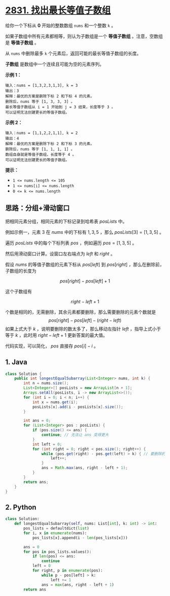 # [2831. 找出最长等值子数组](https://leetcode.cn/problems/find-the-longest-equal-subarray/)

给你一个下标从 **0** 开始的整数数组 `nums` 和一个整数 `k` 。

如果子数组中所有元素都相等，则认为子数组是一个 **等值子数组** 。注意，空数组是 **等值子数组** 。

从 `nums` 中删除最多 `k` 个元素后，返回可能的最长等值子数组的长度。

**子数组** 是数组中一个连续且可能为空的元素序列。

 

**示例 1：**

```
输入：nums = [1,3,2,3,1,3], k = 3
输出：3
解释：最优的方案是删除下标 2 和下标 4 的元素。
删除后，nums 等于 [1, 3, 3, 3] 。
最长等值子数组从 i = 1 开始到 j = 3 结束，长度等于 3 。
可以证明无法创建更长的等值子数组。
```

**示例 2：**

```
输入：nums = [1,1,2,2,1,1], k = 2
输出：4
解释：最优的方案是删除下标 2 和下标 3 的元素。 
删除后，nums 等于 [1, 1, 1, 1] 。 
数组自身就是等值子数组，长度等于 4 。 
可以证明无法创建更长的等值子数组。
```

 

**提示：**

- `1 <= nums.length <= 105`
- `1 <= nums[i] <= nums.length`
- `0 <= k <= nums.length`

## 思路：分组+滑动窗口

把相同元素分组，相同元素的下标记录到哈希表 $posLists$ 中。

例如示例一，元素 $3$ 在 $nums$ 中的下标有 $1,3,5$ ，那么 $posLists[3]=[1,3,5]$ 。

遍历 $posLists$ 中的每个下标列表 $pos$ ，例如遍历 $pos=[1,3,5]$ 。

然后用滑动窗口计算。设窗口左右端点为 $left$ 和 $right$ 。

假设 $nums$ 的等值子数组的元素下标从 $pos[left]$ 到 $pos[right]$ ，那么在删除前，子数组的长度为

$$
pos[right] - pos[left] + 1
$$

这个子数组有

$$
right - left + 1
$$

个数是相同的，无需删除，其余元素都要删除，那么需要删除的元素个数就是
$$
pos[right] - pos[left] - (right - left)
$$
如果上式大于 $k$ ，说明要删除的数太多了，那么移动左指针 $left$ ，指导上式小于等于 $k$ ，此时用 $right - left + 1$ 更新答案的最大值。

代码实现，可以简化， $pos$ 直接存 $pos[i] - i$ 。

## 1. Java

```java
class Solution {
    public int longestEqualSubarray(List<Integer> nums, int k) {
        int n = nums.size();
        List<Integer>[] posLists = new ArrayList[n + 1];
        Arrays.setAll(posLists, i -> new ArrayList<>());
        for (int i = 0; i < n; i++) {
            int x = nums.get(i);
            posLists[x].add(i - posLists[x].size());
        }

        int ans = 0;
        for (List<Integer> pos : posLists) {
            if (pos.size() <= ans) {
                continue; // 无法让 ans 变得更大
            }
            int left = 0;
            for (int right = 0; right < pos.size(); right++) {
                while (pos.get(right) - pos.get(left) > k) { // 要删除的数太多了
                    left++;
                }
                ans = Math.max(ans, right - left + 1);
            }
        }
        return ans;
    }
}
```

## 2. Python

```python
class Solution:
    def longestEqualSubarray(self, nums: List[int], k: int) -> int:
        pos_lists = defaultdict(list)
        for i, x in enumerate(nums):
            pos_lists[x].append(i - len(pos_lists[x]))

        ans = 0
        for pos in pos_lists.values():
            if len(pos) <= ans:
                continue
            left = 0
            for right, p in enumerate(pos):
                while p - pos[left] > k:
                    left += 1
                ans = max(ans, right - left + 1)
        return ans
```

